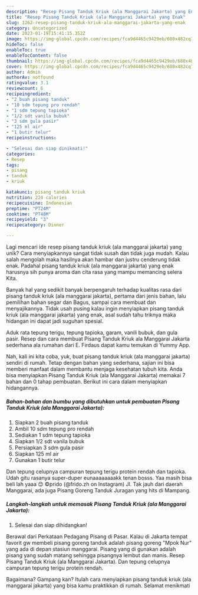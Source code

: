 ```yaml
---
description: "Resep Pisang Tanduk Kriuk (ala Manggarai Jakarta) yang Enak"
title: "Resep Pisang Tanduk Kriuk (ala Manggarai Jakarta) yang Enak"
slug: 1262-resep-pisang-tanduk-kriuk-ala-manggarai-jakarta-yang-enak
category: Uncategorized
date: 2023-01-19T15:41:15.352Z
image: https://img-global.cpcdn.com/recipes/fca9d4465c9429eb/680x482cq70/pisang-tanduk-kriuk-ala-manggarai-jakarta-foto-resep-utama.jpg
hideToc: false
enableToc: true
enableTocContent: false
thumbnail: https://img-global.cpcdn.com/recipes/fca9d4465c9429eb/680x482cq70/pisang-tanduk-kriuk-ala-manggarai-jakarta-foto-resep-utama.jpg
cover: https://img-global.cpcdn.com/recipes/fca9d4465c9429eb/680x482cq70/pisang-tanduk-kriuk-ala-manggarai-jakarta-foto-resep-utama.jpg
author: Admin
authorAv: notfound
ratingvalue: 3.1
reviewcount: 6
recipeingredient:
- "2 buah pisang tanduk"
- "10 sdm tepung pro rendah"
- "1 sdm tepung tapioka"
- "1/2 sdt vanila bubuk"
- "3 sdm gula pasir"
- "125 ml air"
- "1 butir telur"
recipeinstructions:

- "Selesai dan siap dinikmati!"
categories:
- Resep
tags:
- pisang
- tanduk
- kriuk

katakunci: pisang tanduk kriuk 
nutrition: 224 calories
recipecuisine: Indonesian
preptime: "PT24M"
cooktime: "PT48M"
recipeyield: "3"
recipecategory: Dinner

---
```





Lagi mencari ide resep pisang tanduk kriuk (ala manggarai jakarta) yang unik? Cara menyiapkannya sangat tidak susah dan tidak juga mudah. Kalau salah mengolah maka hasilnya akan hambar dan justru cenderung tidak enak. Padahal pisang tanduk kriuk (ala manggarai jakarta) yang enak harusnya sih punya aroma dan cita rasa yang mampu memancing selera Kita.





Banyak hal yang sedikit banyak berpengaruh terhadap kualitas rasa dari pisang tanduk kriuk (ala manggarai jakarta), pertama dari jenis bahan, lalu pemilihan bahan segar dan Bagus, sampai cara membuat dan menyajikannya. Tidak usah pusing kalau ingin menyiapkan pisang tanduk kriuk (ala manggarai jakarta) yang enak,      asal sudah tahu triknya maka hidangan ini dapat jadi suguhan spesial.














Aduk rata tepung terigu, tepung tapioka, garam, vanili bubuk, dan gula pasir. Resep dan cara membuat Pisang Tanduk Kriuk ala Manggarai Jakarta sederhana ala rumahan dari E. Firdaus dapat kamu temukan di Yummy App.






Nah, kali ini kita coba, yuk, buat pisang tanduk kriuk (ala manggarai jakarta) sendiri di rumah. Tetap dengan bahan yang sederhana, sajian ini bisa memberi manfaat dalam membantu menjaga kesehatan tubuh kita. Anda bisa menyiapkan Pisang Tanduk Kriuk (ala Manggarai Jakarta) memakai 7 bahan dan 0 tahap pembuatan. Berikut ini cara dalam menyiapkan hidangannya.

<!--inarticleads1-->

##### Bahan-bahan dan bumbu yang dibutuhkan untuk pembuatan Pisang Tanduk Kriuk (ala Manggarai Jakarta):

1. Siapkan 2 buah pisang tanduk
1. Ambil 10 sdm tepung pro rendah
1. Sediakan 1 sdm tepung tapioka
1. Siapkan 1/2 sdt vanila bubuk
1. Persiapkan 3 sdm gula pasir
1. Siapkan 125 ml air
1. Gunakan 1 butir telur


Dan tepung celupnya campuran tepung terigu protein rendah dan tapioka. Udah gitu rasanya super-duper eunaaaaaaaakk tenan bosss. Yaa masih bisa beli lah yaaa 😊 ©️prido (@frido.zh on Instagram) Jl. Tak jauh dari daerah Manggarai, ada juga Pisang Goreng Tanduk Juragan yang hits di Mampang. 

<!--inarticleads2-->

##### Langkah-langkah untuk memasak Pisang Tanduk Kriuk (ala Manggarai Jakarta):


1. Selesai dan siap dihidangkan!

Berawal dari Perkataan Pedagang Pisang di Pasar. Kalau di Jakarta tempat favorit gw membeli pisang goreng tanduk adalah pisang goreng &#34;Mpok Nur&#34; yang ada di depan stasiun manggarai. Pisang yang di gunakan adalah pisang yang sudah matang sehingga pisangnya lembut dan manis. Resep Pisang Tanduk Kriuk (ala Manggarai Jakarta). Dan tepung celupnya campuran tepung terigu protein rendah. 

Bagaimana? Gampang kan? Itulah cara menyiapkan pisang tanduk kriuk (ala manggarai jakarta) yang bisa kamu praktikkan di rumah. Selamat menikmati
